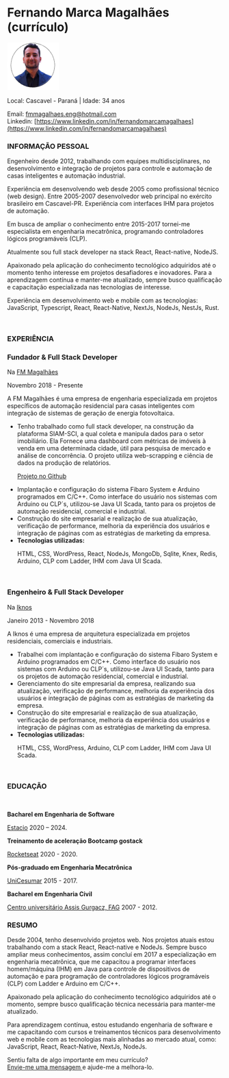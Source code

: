 # Fernando Marca Magalhães (currículo)

<img src="./assets/avatar.png" />

Local: Cascavel - Paraná | Idade: 34 anos

Email: [fmmagalhaes.eng@hotmail.com](mailto:fmmagalhaes.eng@hotmail.com) <br>
Linkedin: [https://www.linkedin.com/in/fernandomarcamagalhaes](https://www.linkedin.com/in/fernandomarcamagalhaes) 
<br>
### INFORMAÇÃO PESSOAL
Engenheiro desde 2012, trabalhando com equipes multidisciplinares, no desenvolvimento e integração de projetos para controle e automação de casas inteligentes e automação industrial.

Experiência em desenvolvendo web desde 2005 como profissional técnico (web design). Entre 2005-2007 desenvolvedor web principal no exército brasileiro em Cascavel-PR. Experiência com interfaces IHM para projetos de automação.

Em busca de ampliar o conhecimento entre 2015-2017 tornei-me especialista em engenharia mecatrônica, programando controladores lógicos programáveis (CLP).

Atualmente sou full stack developer na stack React, React-native, NodeJS.

Apaixonado pela aplicação do conhecimento tecnológico adquiridos até o momento tenho interesse em projetos desafiadores e inovadores.
Para a aprendizagem contínua e manter-me atualizado, sempre busco qualificação e capacitação especializada nas tecnologias de interesse.

Experiência em desenvolvimento web e mobile com as tecnologias: JavaScript, Typescript, React, React-Native, NextJs, NodeJs, NestJs, Rust.

<br>

### EXPERIÊNCIA
### Fundador & Full Stack Developer
Na [FM Magalhães](https://fmmagalhaes.com.br/)

Novembro 2018 - Presente
<p>A FM Magalhães é uma empresa de engenharia especializada em projetos específicos de automação residencial para casas inteligentes com integração de sistemas de geração de energia fotovoltaica.</p>
<ul>
    <li>Tenho trabalhado como full stack developer, na construção da plataforma SIAM-SCI, a qual coleta e manipula dados para o setor imobiliário. Ela Fornece uma dashboard com métricas de imóveis à venda em uma determinada cidade, útil para pesquisa de mercado e análise de concorrência. O projeto utiliza web-scrapping e ciência de dados na produção de relatórios. 
    
[Projeto no Github](https://github.com/fernandomarca/Projeto-Sciam-sci)
    
</li>
    <li>
    Implantação e configuração do sistema Fibaro System e Arduino programados em C/C++. 
    Como interface do usuário nos sistemas com Arduino ou CLP´s, utilizou-se Java UI Scada, tanto para os projetos de automação residencial, comercial e industrial.
    </li>
    <li>
    Construção do site empresarial e realização de sua atualização, verificação de performance, melhoria da experiência dos usuários e integração de páginas com as estratégias de marketing da empresa.
    </li>
    <li>
    <b>Tecnologias utilizadas:</b>
    <p>HTML, CSS, WordPress, React, NodeJs, MongoDb, Sqlite, Knex, Redis, Arduino, CLP com Ladder, IHM com Java UI Scada.</p>
    </li>
</ul>
<br>

### Engenheiro & Full Stack Developer
Na [Iknos](https://iknosarquitetura.eng.br/)

Janeiro 2013 - Novembro 2018
<p>A Iknos é uma empresa de arquitetura especializada em projetos residenciais, comerciais e industriais.</p>
<ul>
    <li>
    Trabalhei com implantação e configuração do sistema Fibaro System e Arduino programados em C/C++. Como interface do usuário nos sistemas com Arduino ou CLP´s, utilizou-se Java UI Scada, tanto para os projetos de automação residencial, comercial e industrial.
    </li>
    <li>
    Gerenciamento do site empresarial da empresa, realizando sua atualização, verificação de performance, melhoria da experiência dos usuários e integração de páginas com as estratégias de marketing da empresa.
    </li>
    <li>
    Construção do site empresarial e realização de sua atualização, verificação de performance, melhoria da experiência dos usuários e integração de páginas com as estratégias de marketing da empresa.
    </li>
    <li>
    <b>Tecnologias utilizadas:</b>
    <p>HTML, CSS, WordPress, Arduino, CLP com Ladder, IHM com Java UI Scada.</p>
    </li>
</ul>

<br>

### EDUCAÇÃO
<br>
<p><b>Bacharel em Engenharia de Software</b></p>

[Estacio](https://portal.estacio.br/) 2020 – 2024.
<br>

<p><b>Treinamento de aceleração Bootcamp gostack</b></p>

[Rocketseat](https://rocketseat.com.br/) 2020 - 2020.
<br>
<p><b>Pós-graduado em Engenharia Mecatrônica</b></p>

[UniCesumar](https://www.unicesumar.edu.br/home/) 2015 - 2017.
<br>
<p><b>Bacharel em Engenharia Civil</b></p>

[Centro universitário Assis Gurgacz, FAG](https://www.fag.edu.br/) 2007 - 2012.

### RESUMO 

Desde 2004, tenho desenvolvido projetos web. Nos projetos atuais estou trabalhando com a stack React, React-native e NodeJs.
Sempre busco ampliar meus conhecimentos, assim concluí em 2017 a especialização em engenharia mecatrônica, que me capacitou a programar interfaces homem/máquina (IHM) em Java para controle de dispositivos de automação e para programação de controladores lógicos programáveis (CLP) com Ladder e Arduino em C/C++.

Apaixonado pela aplicação do conhecimento tecnológico adquiridos até o momento, sempre busco qualificação técnica necessária para manter-me atualizado.

Para aprendizagem contínua, estou estudando engenharia de software e me capacitando com cursos e treinamentos técnicos para desenvolvimento web e mobile com as tecnologias mais alinhadas ao mercado atual, como: JavaScript, React, React-Native, NextJs, NodeJs.

  
Sentiu falta de algo importante em meu currículo?  
[Envie-me uma mensagem ](mailto:fmmagalhaes.eng@hotmail.com) e ajude-me a melhora-lo.
